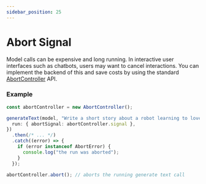 ```yaml
---
sidebar_position: 25
---
```


# Abort Signal

Model calls can be expensive and long running. In interactive user interfaces such as chatbots, users may want to cancel interactions. You can implement the backend of this and save costs by using the standard [AbortController](https://developer.mozilla.org/en-US/docs/Web/API/AbortController) API.

### Example

```ts
const abortController = new AbortController();

generateText(model, "Write a short story about a robot learning to love:\n\n", {
  run: { abortSignal: abortController.signal },
})
  .then(/* ... */)
  .catch((error) => {
    if (error instanceof AbortError) {
      console.log("the run was aborted");
    }
  });

abortController.abort(); // aborts the running generate text call
```
